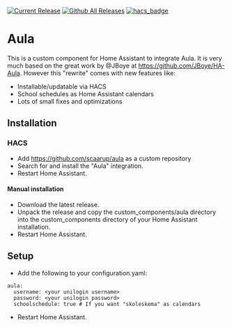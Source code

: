 [![Current Release](https://img.shields.io/github/release/scaarup/aula/all.svg?style=plastic)](https://github.com/scaarup/aula/releases) [![Github All Releases](https://img.shields.io/github/downloads/scaarup/aula/total.svg?style=plastic)](https://github.com/scaarup/aula/releases) [![hacs_badge](https://img.shields.io/badge/HACS-Custom-41BDF5.svg?style=plastic)](https://github.com/scaarup/aula)

# Aula

This is a custom component for Home Assistant to integrate Aula. It is very much based on the great work by @JBoye at https://github.com/JBoye/HA-Aula. However this "rewrite" comes with new features like:

- Installable/updatable via HACS
- School schedules as Home Assistant calendars
- Lots of small fixes and optimizations

## Installation

### HACS

- Add https://github.com/scaarup/aula as a custom repository
- Search for and install the "Aula" integration.
- Restart Home Assistant.

#### Manual installation

- Download the latest release.
- Unpack the release and copy the custom_components/aula directory into the custom_components directory of your Home Assistant installation.
- Restart Home Assistant.

## Setup

- Add the following to your configuration.yaml:

```
aula:
  username: <your unilogin username>
  password: <your unilogin password>
  schoolschedule: true # If you want "skoleskema" as calendars
```

- Restart Home Assistant.